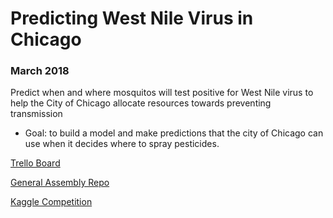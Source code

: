 # Predicting West Nile Virus in Chicago
### March 2018
Predict when and where mosquitos will test positive for West Nile virus to help the City of Chicago allocate resources towards preventing transmission
* Goal: to build a model and make predictions that the city of Chicago can use when it decides where to spray pesticides.

[Trello Board](https://trello.com/b/l00Kqln1/bronies)

[General Assembly Repo](https://git.generalassemb.ly/DSI-EAST-2/project-4)

[Kaggle Competition](https://www.kaggle.com/c/predict-west-nile-virus/)
